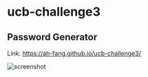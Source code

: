 # ucb-challenge3

## Password Generator 

Link: https://ah-fang.github.io/ucb-challenge3/

![screenshot](.assets/Screenshot.png)